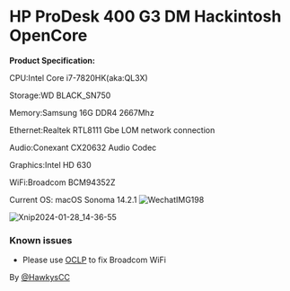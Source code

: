 # HP ProDesk 400 G3 DM Hackintosh OpenCore
**Product Specification:**

CPU:Intel Core i7-7820HK(aka:QL3X)

Storage:WD BLACK_SN750

Memory:Samsung 16G DDR4 2667Mhz

Ethernet:Realtek RTL8111 Gbe LOM network connection

Audio:Conexant CX20632 Audio Codec

Graphics:Intel HD 630

WiFi:Broadcom BCM94352Z

Current OS: macOS Sonoma 14.2.1
![WechatIMG198](https://github.com/hackintosh-club/HP-ProDesk-400-G3-DM-OpenCore/assets/68485816/e88ddb0e-52a7-4a10-b7c7-3523e27f82e5)


![Xnip2024-01-28_14-36-55](https://github.com/hackintosh-club/HP-ProDesk-400-G3-DM-OpenCore/assets/68485816/546e0e69-e579-417c-9fec-e663b13b489c)


### Known issues

 - Please use [OCLP](https://github.com/dortania/OpenCore-Legacy-Patcher/releases) to fix Broadcom WiFi


By [@HawkysCC](https://github.com/HawkysCC)

